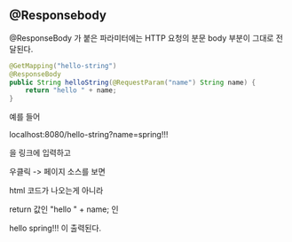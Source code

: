 ## @Responsebody

@ResponseBody 가 붙은 파라미터에는 HTTP 요청의 분문 body 부분이 그대로 전달된다.



```java
@GetMapping("hello-string")
@ResponseBody
public String helloString(@RequestParam("name") String name) {
	return "hello " + name;
}
```

예를 들어

localhost:8080/hello-string?name=spring!!!

을 링크에 입력하고

우클릭 -> 페이지 소스를 보면

html 코드가 나오는게 아니라

return 값인 "hello " + name; 인

hello spring!!! 이 출력된다.